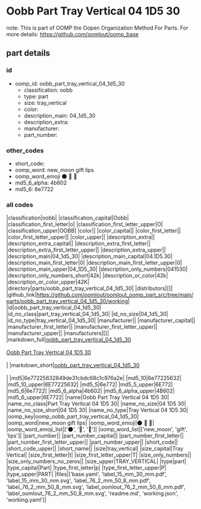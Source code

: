 # Oobb Part Tray Vertical 04 1D5 30  

note: This is part of OOMP the Oopen Organization Method For Parts. For more details: https://github.com/oomlout/oomp_base

##  part details





### id
* oomp_id: oobb_part_tray_vertical_04_1d5_30
  * classification: oobb
  * type: part
  * size: tray_vertical
  * color: 
  * description_main: 04_1d5_30
  * description_extra: 
  * manufacturer: 
  * part_number: 

### other_codes
* short_code: 
* oomp_word: new_moon gift lips
* oomp_word_emoji :new_moon: :gift: :lips:
* md5_6_alpha: 4b602
* md5_6: 6e7722

### all codes 
|classification|oobb|
|classification_capital|Oobb|
|classification_first_letter|o|
|classification_first_letter_upper|O|
|classification_upper|OOBB|
|color||
|color_capital||
|color_first_letter||
|color_first_letter_upper||
|color_upper||
|description_extra||
|description_extra_capital||
|description_extra_first_letter||
|description_extra_first_letter_upper||
|description_extra_upper||
|description_main|04_1d5_30|
|description_main_capital|04.1D5.30|
|description_main_first_letter|0|
|description_main_first_letter_upper|0|
|description_main_upper|04_1D5_30|
|description_only_numbers|041530|
|description_only_numbers_short|42k|
|description_or_color|42k|
|description_or_color_upper|42K|
|directory|parts/oobb_part_tray_vertical_04_1d5_30|
|distributors|[]|
|github_link|https://github.com/oomlout/oomlout_oomp_part_src/tree/main/parts/oobb_part_tray_vertical_04_1d5_30/working|
|id|oobb_part_tray_vertical_04_1d5_30|
|id_no_class|part_tray_vertical_04_1d5_30|
|id_no_size|04_1d5_30|
|id_no_type|tray_vertical_04_1d5_30|
|manufacturer||
|manufacturer_capital||
|manufacturer_first_letter||
|manufacturer_first_letter_upper||
|manufacturer_upper||
|manufacturers|[]|
|markdown_full|[oobb_part_tray_vertical_04_1d5_30](https://github.com/oomlout/oomlout_oomp_part_src/tree/main/parts/oobb_part_tray_vertical_04_1d5_30/working)<br>[](https://github.com/oomlout/oomlout_oomp_part_src/tree/main/parts/oobb_part_tray_vertical_04_1d5_30/working)<br>[Oobb Part Tray Vertical 04 1D5 30](https://github.com/oomlout/oomlout_oomp_part_src/tree/main/parts/oobb_part_tray_vertical_04_1d5_30/working)<br><br>|
|markdown_short|[oobb_part_tray_vertical_04_1d5_30](https://github.com/oomlout/oomlout_oomp_part_src/tree/main/parts/oobb_part_tray_vertical_04_1d5_30/working)<br><br>|
|md5|6e77225632849de31cbdc68c1c976a2e|
|md5_10|6e77225632|
|md5_10_upper|6E77225632|
|md5_5|6e772|
|md5_5_upper|6E772|
|md5_6|6e7722|
|md5_6_alpha|4b602|
|md5_6_alpha_upper|4B602|
|md5_6_upper|6E7722|
|name|Oobb Part Tray Vertical 04 1D5 30|
|name_no_class|Part Tray Vertical 04 1D5 30|
|name_no_size|04 1D5 30|
|name_no_size_short|04 1D5 30|
|name_no_type|Tray Vertical 04 1D5 30|
|oomp_key|oomp_oobb_part_tray_vertical_04_1d5_30|
|oomp_word|new_moon gift lips|
|oomp_word_emoji|:new_moon: :gift: :lips:|
|oomp_word_emoji_list|[':new_moon:', ':gift:', ':lips:']|
|oomp_word_list|['new_moon', 'gift', 'lips']|
|part_number||
|part_number_capital||
|part_number_first_letter||
|part_number_first_letter_upper||
|part_number_upper||
|short_code||
|short_code_upper||
|short_name||
|size|tray_vertical|
|size_capital|Tray Vertical|
|size_first_letter|t|
|size_first_letter_upper|T|
|size_only_numbers||
|size_only_numbers_no_zeros||
|size_upper|TRAY_VERTICAL|
|type|part|
|type_capital|Part|
|type_first_letter|p|
|type_first_letter_upper|P|
|type_upper|PART|
|files|['base.yaml', 'label_15_mm_30_mm.pdf', 'label_15_mm_30_mm.svg', 'label_76_2_mm_50_8_mm.pdf', 'label_76_2_mm_50_8_mm.svg', 'label_oomlout_76_2_mm_50_8_mm.pdf', 'label_oomlout_76_2_mm_50_8_mm.svg', 'readme.md', 'working.json', 'working.yaml']|
